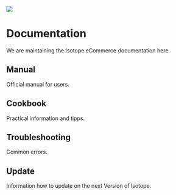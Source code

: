 ![](https://raw.github.com/isotope/docs/1.4/assets/isotope-logo.png)

# Documentation

We are maintaining the Isotope eCommerce documentation here.


## Manual

Official manual for users.


## Cookbook

Practical information and tipps.


## Troubleshooting

Common errors.


## Update

Information how to update on the next Version of Isotope.